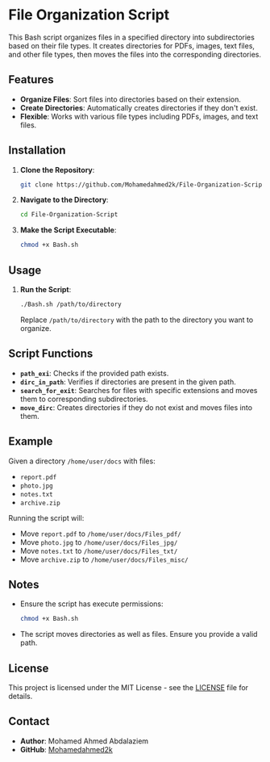 # File Organization Script

This Bash script organizes files in a specified directory into subdirectories based on their file types. It creates directories for PDFs, images, text files, and other file types, then moves the files into the corresponding directories.

## Features

- **Organize Files**: Sort files into directories based on their extension.
- **Create Directories**: Automatically creates directories if they don't exist.
- **Flexible**: Works with various file types including PDFs, images, and text files.

## Installation

1. **Clone the Repository**:
    ```bash
    git clone https://github.com/Mohamedahmed2k/File-Organization-Script.git
    ```

2. **Navigate to the Directory**:
    ```bash
    cd File-Organization-Script
    ```

3. **Make the Script Executable**:
    ```bash
    chmod +x Bash.sh
    ```

## Usage

1. **Run the Script**:
    ```bash
    ./Bash.sh /path/to/directory
    ```
    Replace `/path/to/directory` with the path to the directory you want to organize.

## Script Functions

- **`path_exi`**: Checks if the provided path exists.
- **`dirc_in_path`**: Verifies if directories are present in the given path.
- **`search_for_exit`**: Searches for files with specific extensions and moves them to corresponding subdirectories.
- **`move_dirc`**: Creates directories if they do not exist and moves files into them.

## Example

Given a directory `/home/user/docs` with files:
- `report.pdf`
- `photo.jpg`
- `notes.txt`
- `archive.zip`

Running the script will:
- Move `report.pdf` to `/home/user/docs/Files_pdf/`
- Move `photo.jpg` to `/home/user/docs/Files_jpg/`
- Move `notes.txt` to `/home/user/docs/Files_txt/`
- Move `archive.zip` to `/home/user/docs/Files_misc/`

## Notes

- Ensure the script has execute permissions:
    ```bash
    chmod +x Bash.sh
    ```
- The script moves directories as well as files. Ensure you provide a valid path.

## License

This project is licensed under the MIT License - see the [LICENSE](LICENSE) file for details.

## Contact

- **Author**: Mohamed Ahmed Abdalaziem
- **GitHub**: [Mohamedahmed2k](https://github.com/Mohamedahmed2k)
